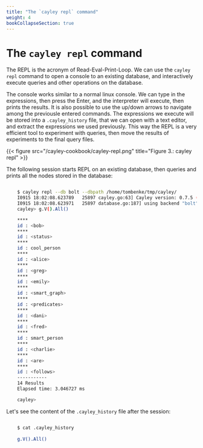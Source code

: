 ```yaml
---
title: "The `cayley repl` command"
weight: 4
bookCollapseSection: true
---
```


# The `cayley repl` command

The REPL is the acronym of Read-Eval-Print-Loop.
We can use the `cayley repl` command to open a console to an existing database, and interactively execute queries and other operations on the database.

The console works similar to a normal linux console. 
We can type in the expressions, then press the Enter, and the interpreter will execute, then prints the results.
It is also possible to use the up/down arrows to navigate among the previousle entered commands.
The expressions we execute will be stored into a `.cayley_history` file, that we can open with a text editor, and extract the expressions we used previously.
This way the REPL is a very efficient tool to experiment with queries, then move the results of experiments to the final query files.

{{< figure src="/cayley-cookbook/cayley-repl.png" title="Figure 3.: cayley repl" >}}

The following session starts REPL on an existing database, then queries and prints all the nodes stored in the database:

```bash

    $ cayley repl --db bolt --dbpath /home/tombenke/tmp/cayley/ 
    I0915 18:02:08.623789   25897 cayley.go:63] Cayley version: 0.7.5 (cf576babb7db)
    I0915 18:02:08.623971   25897 database.go:187] using backend "bolt" (/home/tombenke/tmp/cayley/)
    cayley> g.V().All()

    ****
    id : <bob>
    ****
    id : <status>
    ****
    id : cool_person
    ****
    id : <alice>
    ****
    id : <greg>
    ****
    id : <emily>
    ****
    id : <smart_graph>
    ****
    id : <predicates>
    ****
    id : <dani>
    ****
    id : <fred>
    ****
    id : smart_person
    ****
    id : <charlie>
    ****
    id : <are>
    ****
    id : <follows>
    -----------
    14 Results
    Elapsed time: 3.046727 ms

    cayley>

```

Let's see the content of the `.cayley_history` file after the session:
```bash

    $ cat .cayley_history 
    
    g.V().All()

```
